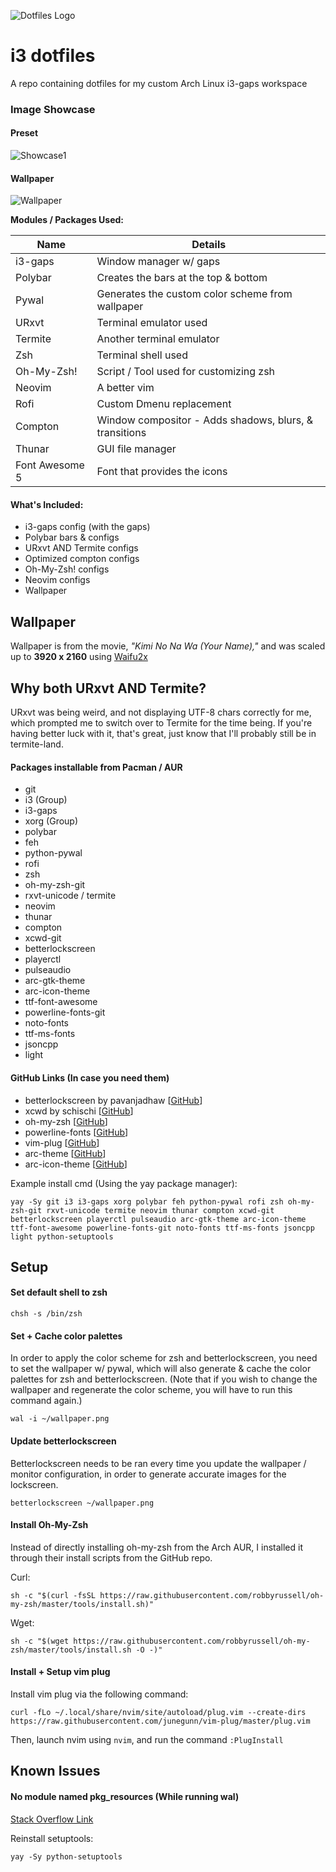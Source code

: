 ![Dotfiles Logo](images/hero.png)
# i3 dotfiles
A repo containing dotfiles for my custom Arch Linux i3-gaps workspace

### Image Showcase
#### Preset
![Showcase1](images/showcase1.png)

#### Wallpaper
![Wallpaper](wallpaper.png)

**Modules / Packages Used:**

| Name		       | Details |
| -------------- | ------- |
| i3-gaps	    	 | Window manager w/ gaps
| Polybar		     | Creates the bars at the top & bottom
| Pywal			     | Generates the custom color scheme from wallpaper
| URxvt			     | Terminal emulator used
| Termite        | Another terminal emulator
| Zsh			       | Terminal shell used
| Oh-My-Zsh!     | Script / Tool used for customizing zsh
| Neovim         | A better vim
| Rofi		       | Custom Dmenu replacement
| Compton	       | Window compositor - Adds shadows, blurs, & transitions
| Thunar	     	 | GUI file manager
| Font Awesome 5 | Font that provides the icons

#### What's Included:
- i3-gaps config (with the gaps)
- Polybar bars & configs
- URxvt AND Termite configs
- Optimized compton configs
- Oh-My-Zsh! configs
- Neovim configs
- Wallpaper

## Wallpaper
Wallpaper is from the movie, *"Kimi No Na Wa (Your Name),"* and was scaled up to **3920 x 2160** using [Waifu2x](http://waifu2x.udp.jp/)

## Why both URxvt AND Termite?
URxvt was being weird, and not displaying UTF-8 chars correctly for me, which prompted me to switch over to Termite for the time being. If you're having better luck with it, that's great, just know that I'll probably still be in termite-land.

#### Packages installable from Pacman / AUR
- git
- i3 (Group)
- i3-gaps
- xorg (Group)
- polybar
- feh
- python-pywal
- rofi
- zsh
- oh-my-zsh-git
- rxvt-unicode / termite
- neovim
- thunar
- compton
- xcwd-git
- betterlockscreen
- playerctl
- pulseaudio
- arc-gtk-theme
- arc-icon-theme
- ttf-font-awesome
- powerline-fonts-git
- noto-fonts
- ttf-ms-fonts
- jsoncpp
- light

#### GitHub Links (In case you need them)
- betterlockscreen by pavanjadhaw [[GitHub](https://github.com/pavanjadhaw/betterlockscreen)]
- xcwd by schischi [[GitHub](https://github.com/schischi/xcwd)]
- oh-my-zsh [[GitHub](https://github.com/robbyrussell/oh-my-zsh)]
- powerline-fonts [[GitHub](https://github.com/powerline/fonts)]
- vim-plug [[GitHub](https://github.com/junegunn/vim-plug)]
- arc-theme [[GitHub](https://github.com/horst3180/arc-theme)]
- arc-icon-theme [[GitHub](https://github.com/horst3180/arc-icon-theme)]

Example install cmd (Using the yay package manager):
```
yay -Sy git i3 i3-gaps xorg polybar feh python-pywal rofi zsh oh-my-zsh-git rxvt-unicode termite neovim thunar compton xcwd-git betterlockscreen playerctl pulseaudio arc-gtk-theme arc-icon-theme ttf-font-awesome powerline-fonts-git noto-fonts ttf-ms-fonts jsoncpp light python-setuptools
```

## Setup
#### Set default shell to zsh
```
chsh -s /bin/zsh
```

#### Set + Cache color palettes
In order to apply the color scheme for zsh and betterlockscreen, you need to set the wallpaper w/ pywal, which will also generate & cache the color palettes for zsh and betterlockscreen. (Note that if you wish to change the wallpaper and regenerate the color scheme, you will have to run this command again.)

```
wal -i ~/wallpaper.png
```

#### Update betterlockscreen
Betterlockscreen needs to be ran every time you update the wallpaper / monitor configuration, in order to generate accurate images for the lockscreen.
```
betterlockscreen ~/wallpaper.png
```

#### Install Oh-My-Zsh
Instead of directly installing oh-my-zsh from the Arch AUR, I installed it through their install scripts from the GitHub repo.

Curl:
```
sh -c "$(curl -fsSL https://raw.githubusercontent.com/robbyrussell/oh-my-zsh/master/tools/install.sh)"
```

Wget:
```
sh -c "$(wget https://raw.githubusercontent.com/robbyrussell/oh-my-zsh/master/tools/install.sh -O -)"
```

#### Install + Setup vim plug
Install vim plug via the following command:
```
curl -fLo ~/.local/share/nvim/site/autoload/plug.vim --create-dirs https://raw.githubusercontent.com/junegunn/vim-plug/master/plug.vim
```

Then, launch nvim using `nvim`, and run the command `:PlugInstall`

## Known Issues
#### No module named pkg_resources (While running wal)
[Stack Overflow Link](https://stackoverflow.com/questions/7446187/no-module-named-pkg-resources)

Reinstall setuptools:
```
yay -Sy python-setuptools
```
